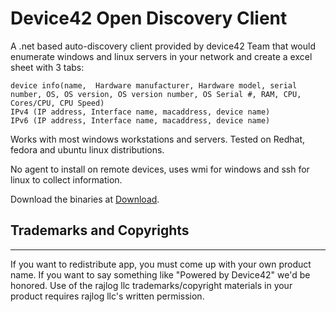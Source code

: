 # Device42 Open Discovery Client
A .net based auto-discovery client provided by device42 Team that would enumerate windows and linux servers in your network and create a excel sheet with  3 tabs:

    device info(name,  Hardware manufacturer, Hardware model, serial number, OS, OS version, OS version number, OS Serial #, RAM, CPU, Cores/CPU, CPU Speed)
    IPv4 (IP address, Interface name, macaddress, device name)
    IPv6 (IP address, Interface name, macaddress, device name)
   
Works with most windows workstations and servers. 
Tested on Redhat, fedora and ubuntu linux distributions.


No agent to install on remote devices, uses wmi for windows and ssh for linux to collect information.

Download the binaries at [Download](http://www.device42.com/open-discovery-client).




## Trademarks and Copyrights
-----------------------------

If you want to redistribute app, you must come up with your own product name. If you want to say something like "Powered by Device42" we'd be honored. Use of the rajlog llc trademarks/copyright materials in your product  requires rajlog llc's 
written permission.
